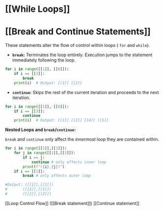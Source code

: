 # [[While Loops]]
# [[Break and Continue Statements]] 
These statements alter the flow of control within loops ( `for` and `while`).

* **`break`:** Terminates the loop entirely.  Execution jumps to the statement immediately following the loop.

```python
for i in range([[1]], [[6]]):
    if i == [[3]]:
        break
    print(i)  # Output: [[1]] [[2]]
```

* **`continue`:** Skips the rest of the current iteration and proceeds to the next iteration.

```python
for i in range([[1]], [[6]]):
    if i == [[3]]:
        continue
    print(i)  # Output: [[1]] [[2]] [[4]] [[5]]
```

**Nested Loops and `break`/`continue`:**

`break` and `continue` only affect the *innermost* loop they are contained within.

```python
for i in range([[1]],[[3]]):
    for j in range([[1]],[[3]]):
        if i == j:
            continue # only affects inner loop
        print(f"({i},{j})")
    if i == [[1]]:
        break # only affects outer loop

#Output: ([[1]],[[2]])
#       ([[2]],[[1]])
#       ([[2]],[[2]])
```

[[Loop Control Flow]]  ([[Break statement]]) [[Continue statement]]
